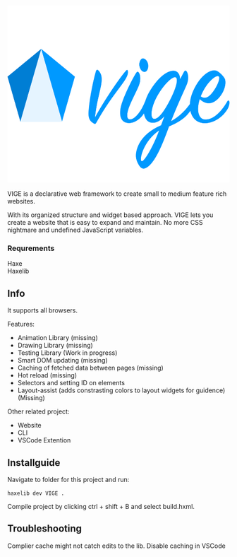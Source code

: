 <p align="center">
  <img src="https://github.com/ljellevo/vige/blob/master/assets/logo-verbose-vige.png" alt="alt text" height="400" width="auto">
</p>

VIGE is a declarative web framework to create small to medium feature rich websites. 

With its organized structure and widget based approach. VIGE lets you create a website that is easy to expand and maintain. No more CSS nightmare and undefined JavaScript variables.

### Requrements
Haxe  
Haxelib  

## Info


It supports all browsers.

Features:
- Animation Library (missing)
- Drawing Library (missing)
- Testing Library (Work in progress)
- Smart DOM updating (missing)
- Caching of fetched data between pages (missing)
- Hot reload (missing)
- Selectors and setting ID on elements
- Layout-assist (adds constrasting colors to layout widgets for guidence) (Missing)

Other related project:
- Website
- CLI
- VSCode Extention



## Installguide

Navigate to folder for this project and run:
```
haxelib dev VIGE .
```

Compile project by clicking ctrl + shift + B and select build.hxml.


## Troubleshooting
Complier cache might not catch edits to the lib. Disable caching in VSCode






